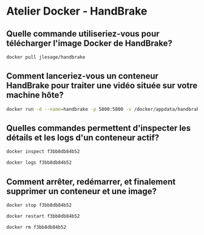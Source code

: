 # Atelier Docker - HandBrake

## Quelle commande utiliseriez-vous pour télécharger l'image Docker de HandBrake?
```bash
docker pull jlesage/handbrake
```
## Comment lanceriez-vous un conteneur HandBrake pour traiter une vidéo située sur votre machine hôte?
```bash
docker run -d --name=handbrake -p 5800:5800 -v /docker/appdata/handbrake:/config:rw -v /home/user:/storage:ro -v /home/user/HandBrake/watch:/watch:rw -v /home/user/HandBrake/output:/output:rw jlesage/handbrake
```
## Quelles commandes permettent d'inspecter les détails et les logs d'un conteneur actif?
```bash
docker inspect f3bb8db84b52
```
```bash
docker logs f3bb8db84b52
```
## Comment arrêter, redémarrer, et finalement supprimer un conteneur et une image?
```bash
docker stop f3bb8db84b52
```
```bash
docker restart f3bb8db84b52
```
```bash
docker rm f3bb8db84b52
```
